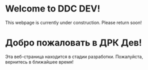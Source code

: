 # Welcome to DDC DEV!

This webpage is currently under construction. Please return soon!

# Добро пожаловать в ДРК Дев!

Эта веб-страница находится в стадии разработки. Пожалуйста, вернитесь в ближайшее время!
